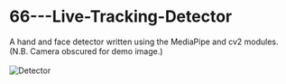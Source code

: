 # 66---Live-Tracking-Detector

A hand and face detector written using the MediaPipe and cv2 modules.
<br>
(N.B. Camera obscured for demo image.)
<br><br>
![Detector](https://user-images.githubusercontent.com/83606701/153427210-5f156d7f-6cb0-4082-81ef-e30451337152.PNG)

